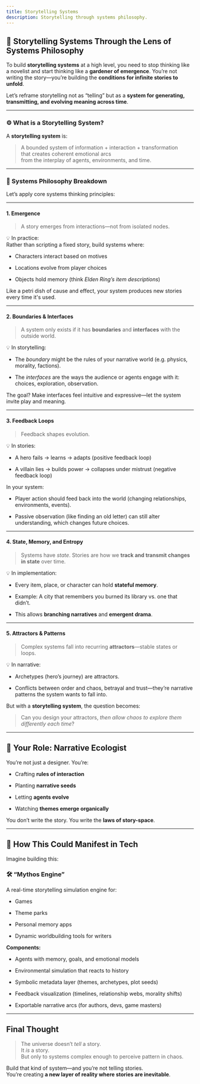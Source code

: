 ```yaml
---
title: Storytelling Systems
description: Storytelling through systems philosophy.
---
```


## 🌌 Storytelling Systems Through the Lens of Systems Philosophy

To build **storytelling systems** at a high level, you need to stop thinking like a novelist and start thinking like a **gardener of emergence**. You’re not writing the story—you’re building the **conditions for infinite stories to unfold**.

Let’s reframe storytelling not as “telling” but as a **system for generating, transmitting, and evolving meaning across time**.

---

### ⚙️ What is a Storytelling System?

A **storytelling system** is:

> A bounded system of information + interaction + transformation  
> that creates coherent emotional arcs  
> from the interplay of agents, environments, and time.

---

### 🧠 Systems Philosophy Breakdown

Let’s apply core systems thinking principles:

---

#### 1. **Emergence**

> A story emerges from interactions—not from isolated nodes.

💡 In practice:  
Rather than scripting a fixed story, build systems where:

- Characters interact based on motives
    
- Locations evolve from player choices
    
- Objects hold memory (think _Elden Ring’s item descriptions_)
    

Like a petri dish of cause and effect, your system produces new stories every time it's used.

---

#### 2. **Boundaries & Interfaces**

> A system only exists if it has **boundaries** and **interfaces** with the outside world.

💡 In storytelling:

- The _boundary_ might be the rules of your narrative world (e.g. physics, morality, factions).
    
- The _interfaces_ are the ways the audience or agents engage with it: choices, exploration, observation.
    

The goal? Make interfaces feel intuitive and expressive—let the system invite play and meaning.

---

#### 3. **Feedback Loops**

> Feedback shapes evolution.

💡 In stories:

- A hero fails → learns → adapts (positive feedback loop)
    
- A villain lies → builds power → collapses under mistrust (negative feedback loop)
    

In your system:

- Player action should feed back into the world (changing relationships, environments, events).
    
- Passive observation (like finding an old letter) can still alter understanding, which changes future choices.
    

---

#### 4. **State, Memory, and Entropy**

> Systems have _state_. Stories are how we **track and transmit changes in state** over time.

💡 In implementation:

- Every item, place, or character can hold **stateful memory**.
    
- Example: A city that remembers you burned its library vs. one that didn’t.
    
- This allows **branching narratives** and **emergent drama**.
    

---

#### 5. **Attractors & Patterns**

> Complex systems fall into recurring **attractors**—stable states or loops.

💡 In narrative:

- Archetypes (hero’s journey) are attractors.
    
- Conflicts between order and chaos, betrayal and trust—they’re narrative patterns the system wants to fall into.
    

But with a **storytelling system**, the question becomes:

> Can you design your attractors, _then allow chaos to explore them differently each time_?

---

## 🌱 Your Role: Narrative Ecologist

You’re not just a designer. You’re:

- Crafting **rules of interaction**
    
- Planting **narrative seeds**
    
- Letting **agents evolve**
    
- Watching **themes emerge organically**
    

You don’t write the story. You write the **laws of story-space**.

---

## 🧰 How This Could Manifest in Tech

Imagine building this:

### 🛠️ “Mythos Engine”

A real-time storytelling simulation engine for:

- Games
    
- Theme parks
    
- Personal memory apps
    
- Dynamic worldbuilding tools for writers
    

**Components:**

- Agents with memory, goals, and emotional models
    
- Environmental simulation that reacts to history
    
- Symbolic metadata layer (themes, archetypes, plot seeds)
    
- Feedback visualization (timelines, relationship webs, morality shifts)
    
- Exportable narrative arcs (for authors, devs, game masters)
    

---

## Final Thought

> The universe doesn’t _tell_ a story.  
> It _is_ a story.  
> But only to systems complex enough to perceive pattern in chaos.

Build that kind of system—and you’re not telling stories.  
You’re creating **a new layer of reality where stories are inevitable**.